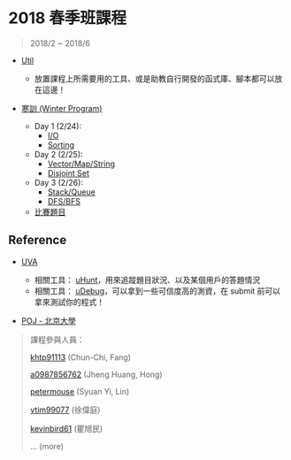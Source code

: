 # 2018 春季班課程

> 2018/2 ~ 2018/6

* [Util](Util/)
    * 放置課程上所需要用的工具、或是助教自行開發的函式庫、腳本都可以放在這邊！

* [寒訓 (Winter Program)](Winter_program/)
    * Day 1 (2/24):
        * [I/O](Winter_program/Basic_IO)
        * [Sorting](Winter_program/Sorting)
    * Day 2 (2/25):
        * [Vector/Map/String](Winter_program/Vector_Map_String)
        * [Disjoint Set](Winter_program/Disjoint_set)
    * Day 3 (2/26):
        * [Stack/Queue](Winter_program/Stack_Queue)
        * [DFS/BFS](Winter_program/DFS_BFS)
    * [比賽題目](Winter_program/Competition)

## Reference

* [UVA](https://uva.onlinejudge.org/)
    * 相關工具： [uHunt](https://uhunt.onlinejudge.org/)，用來追蹤題目狀況、以及某個用戶的答題情況
    * 相關工具： [uDebug](https://www.udebug.com/)，可以拿到一些可信度高的測資，在 submit 前可以拿來測試你的程式！

* [POJ - 北京大學](http://poj.org/)

> 課程參與人員：
> 
> [khtp91113](khtp91113@gmail.com) (Chun-Chi, Fang)
> 
> [a0987856762](a0987856762@gmail.com) (Jheng Huang, Hong)
>
> [petermouse](petermouselin@gmail.com) (Syuan Yi, Lin)
>
> [vtim99077](vtim99077@gmail.com) (徐偉庭)
>
> [kevinbird61](https://github.com/kevinbird61) (瞿旭民)
> 
> ... (more)